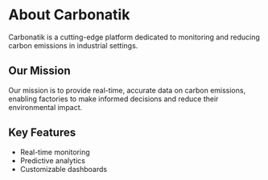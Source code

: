 # About Carbonatik

Carbonatik is a cutting-edge platform dedicated to monitoring and reducing carbon emissions in industrial settings.

## Our Mission

Our mission is to provide real-time, accurate data on carbon emissions, enabling factories to make informed decisions and reduce their environmental impact.

## Key Features

- Real-time monitoring
- Predictive analytics
- Customizable dashboards